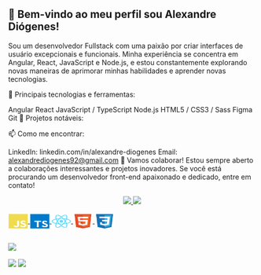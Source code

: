 ## 👋 Bem-vindo ao meu perfil sou Alexandre Diógenes!

Sou um desenvolvedor Fullstack com uma paixão por criar interfaces de usuário excepcionais e funcionais. Minha experiência se concentra em Angular, React, JavaScript e Node.js, e estou constantemente explorando novas maneiras de aprimorar minhas habilidades e aprender novas tecnologias.

🚀 Principais tecnologias e ferramentas:

Angular
React
JavaScript / TypeScript
Node.js
HTML5 / CSS3 / Sass
Figma
Git
💼 Projetos notáveis:

📫 Como me encontrar:

LinkedIn: linkedin.com/in/alexandre-diogenes
Email: alexandrediogenes92@gmail.com
🤝 Vamos colaborar!
Estou sempre aberto a colaborações interessantes e projetos inovadores. Se você está procurando um desenvolvedor front-end apaixonado e dedicado, entre em contato!

<div align="center">
  <a href="https://github.com/alexandrediogenes">
  <img height="180em" src="https://github-readme-stats.vercel.app/api?username=alexandrediogenes&show_icons=true&theme=dracula&include_all_commits=true&count_private=true"/>
  <img height="180em" src="https://github-readme-stats.vercel.app/api/top-langs/?username=alexandrediogenes&layout=compact&langs_count=7&theme=dracula"/>
</div>
  
  <div style="display: inline_block"><br>
  <img align="center" alt="Rafa-Js" height="30" width="40" src="https://raw.githubusercontent.com/devicons/devicon/master/icons/javascript/javascript-plain.svg">
  <img align="center" alt="Rafa-Ts" height="30" width="40" src="https://raw.githubusercontent.com/devicons/devicon/master/icons/typescript/typescript-plain.svg">
  <img align="center" alt="Rafa-React" height="30" width="40" src="https://raw.githubusercontent.com/devicons/devicon/master/icons/react/react-original.svg">
  <img align="center" alt="Rafa-HTML" height="30" width="40" src="https://raw.githubusercontent.com/devicons/devicon/master/icons/html5/html5-original.svg">
  <img align="center" alt="Rafa-CSS" height="30" width="40" src="https://raw.githubusercontent.com/devicons/devicon/master/icons/css3/css3-original.svg">
  
 
</div>

  ##
  <div> 
  
  <a href="https://instagram.com/xandediogenes" target="_blank"><img src="https://img.shields.io/badge/-Instagram-%23E4405F?style=for-the-badge&logo=instagram&logoColor=white" target="_blank"></a>
  
  <a href = "mailto:alexandrediogenes92@gmail.com"><img src="https://img.shields.io/badge/-Gmail-%23333?style=for-the-badge&logo=gmail&logoColor=white" target="_blank"></a>
  <a href="https://www.linkedin.com/in/alexandre-diogenes" target="_blank"><img src="https://img.shields.io/badge/-LinkedIn-%230077B5?style=for-the-badge&logo=linkedin&logoColor=white" target="_blank"></a> 
 
 
 
</div>

